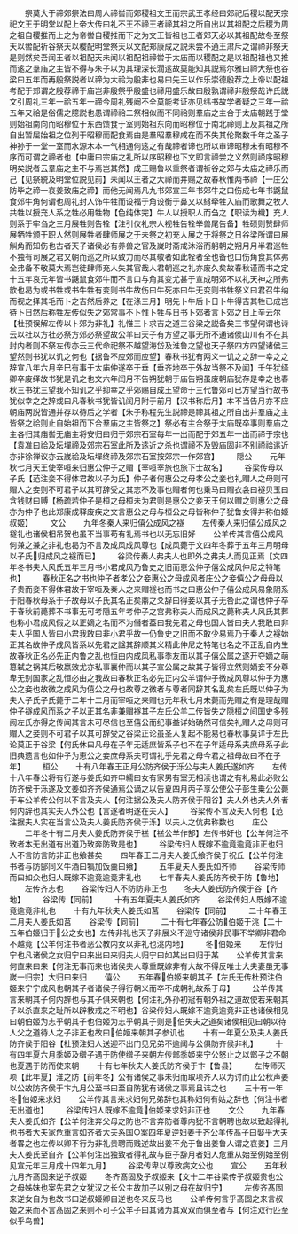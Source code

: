 <!-- { "loadSidebar": true } -->
　　祭莫大于禘郊祭法曰周人禘喾而郊稷祖文王而宗武王孝经曰郊祀后稷以配天宗祀文王于明堂以配上帝大传曰礼不王不禘王者禘其祖之所自出以其祖配之后稷为周之祖自稷推而上之为帝喾自稷推而下之为文王皆祖也王者郊天必以其祖配故冬至祭天以喾配祈谷祭天以稷配明堂祭天以文配郑康成之説未尝不通王肃斥之谓禘非祭天是则然矣吾闻王者以祖配天未闻以祖配祖禘喾于太庙而以稷配之是以祖配祖也又推而逺之羣庙之主皆不得与朱子以为其理深长濶逺故莫能知其説焉尔雅曰禘大祭也谷梁曰五年而再殷祭説者以禘为大祫为殷非也易曰先王以作乐崇德殷荐之上帝以配祖考配于郊谓之殷荐禘于庙岂非殷祭乎殷盛也禘用盛乐故曰殷孰谓禘非殷祭哉许氏説文引周礼三年一祫五年一禘今周礼残阙不全莫能考证亦见纬书故学者疑之三年一祫五年又祫是俗儒之臆説也愚谓禘祫二祭相似而不同祫则羣庙之主合于太庙朝践于堂则始祖南向而昭穆位于东西馈食于室则始祖东向而昭穆位于南北禘则上及其祖之所自出暂屈始祖之位列于昭穆而配食焉由是羣昭羣穆咸在而不失其伦聚数千年之圣子神孙于一堂一室而水源木本一气相通何逺之有哉禘者谛也所以审谛昭穆未有昭穆不序而可谓之禘者也【中庸曰宗庙之礼所以序昭穆也下文即言禘尝之义然则禘序昭穆明矣説者云羣庙之主不与焉岂其然】成王赐鲁以重祭者谓祈谷之郊与太庙之禘乐而己【见祭綂及明堂位説见前】未闻以王者之大禘而并赐之故春秋惟两书禘【一庄公防毕之禘一哀姜致庙之禘】而他无闻焉凡九书郊宣三年书郊牛之口伤成七年书鼷鼠食郊牛角何谓也周礼封人饰牛牲而设福于角设衡于鼻又以絼牵牲入庙而歌舞之牧人共牲以授充人系之牲必用牲物【色纯体完】牛人以授职人而刍之【职读为樴】充人则系于牢刍之三月展牲则告牷【注引仪礼宗人视牲告牷举兽尾告备】牲硕则赞肆师展牺牲颁于职人然则展牲者肆师展之于未祭之初充人展之于将祭之日谷梁所谓曰展觓角而知伤也古者天子诸侯必有养兽之官及嵗时斋戒沐浴而躬朝之朔月月半君巡牲不独有司展之君又朝而巡之所以致力而尽其敬者如此牷者全也备也口伤角食其体弗全弗备不敬莫大焉岂徒肆师充人失其官哉人君朝巡之礼亦废久矣故春秋谨而书之定十五年哀元年皆书鼷鼠食郊牛而不言口与角其变尤甚于宣成明郊不以礼天神之所弗歆也曷为或书牲或书牛牲有变则书牛故伤曰牛死亦曰牛无变则书牲祭义曰君召牛纳而视之择其毛而卜之吉然后养之【在涤三月】明先卜牛后卜日卜牛得吉其牲已成岂待卜日然后称牲左传似失之郊常事不卜惟卜牲与日书卜郊者言卜郊之日上辛云尔【杜预误解左传以卜郊为非礼】礼惟三卜求吉之道三谷梁之説备矣三书望何谓也诗云以社以方社必祭方郊必祭望故公羊曰天子有方望之事无所不通诸侯山川有不在其封内者则不祭左传亦云三代命祀祭不越望海岱及淮鲁之望也天子祭四方四望诸侯三望然则书犹以讥之何也【据鲁不应郊而应望】春秋书犹有两义一讥之之辞一幸之之辞宣八年六月辛巳有事于太庙仲遂卒于垂【垂齐地卒于外故当祭不及闻】壬午犹绎卿卒废绎故书犹是讥之也文六年闰月不告朔犹朝于庙告朔虽废朝庙犹存是幸之也春秋三书犹三望我不知讥之乎抑幸之乎郊赐自成王望命于三代鲁郊可已方望当行故书犹似幸之之辞或曰凡春秋书犹皆讥闰月附于前月【汉书称后月】本不当告月亦不应朝庙两説皆通并存以待后之学者【朱子称程先生説禘是禘其祖之所自出并羣庙之主皆祭之祫则止自始祖而下合羣庙之主皆祭之】祭必有主合祭于太庙既卒事则羣庙之主各归其庙喾无庙主将安归曰归于郊宗石室每年一出而配于郊五年一出而禘于宗也【袁准曰祫及坛墠禘及郊宗石室此所及逺近之杀也谓禘不及毁庙固非不别禘祫逺近亦非徐禅议亦云嵗祫及坛墠终禘及郊宗石室按郊宗一作郊宫】
　　隠公
　　元年秋七月天王使宰咺来归惠公仲子之赗【宰咺宰旅也旅下士故名】
　　谷梁传母以子氏【范注妾不得体君故以子为氏】仲子者何惠公之母孝公之妾也礼赗人之母则可赗人之妾则不可君子以其可辞受之其志不及事也赗者何也乗马曰赗衣衾曰襚贝玉曰含钱财曰赙【杨疏若仲子是桓之母桓未为君则是惠公之妾天王何以赗之则惠公之母亦为仲子也此郑康成释废疾之文言惠公之母与桓公之母皆称仲子犹鲁女得并称伯姬叔姬】
　　文公
　　九年冬秦人来归僖公成风之襚
　　左传秦人来归僖公成风之襚礼也诸侯相吊贺也虽不当事苟有礼焉书也以无忘旧好
　　公羊传其言僖公成风何兼之兼之非礼也曷为不言及成风成风尊也【成风薨于文四年冬葬于五年三月明母以子氏归成风之襚而已】
　　谷梁传秦人弗夫人也即外之弗夫人而见正焉【文四年冬书夫人风氏五年三月书小君成风乃鲁史之旧而恵公仲子僖公成风仲尼之特笔也】
　　春秋正名之书也仲子者孝公之妾惠公之母成风者庄公之妾僖公之母母以子贵而妾不得体君故于宰咺及秦人之来赗襚也而书之曰惠公仲子僖公成风易象阴系于阳春秋母系于子故母以子氏其名正矣鼎之爻辞曰得妾以其子无咎此之谓也仲子卒于春秋前薨葬不书事无可考隠五年考仲子之宫弗称夫人而成风之薨称夫人风氏其葬也称小君成风假之以正嫡之名而不为僭者葢曰我先君之母也国人皆曰夫人我敢曰非夫人乎国人皆曰小君我敢曰非小君乎故一仍鲁史之旧而不敢少易焉乃于秦人之襚始正其名故仲子成风皆系以先君之諡其辞顺其义精此仲尼之特笔也名之不正乱自内生故春秋正名必先正内鲁之乱也恒由内成风私事季友而以其子僖公属之遂开夺嫡之萌簒弑之祸其后敬嬴效尤亦私事襄仲而以其子宣公属之故其子皆得立然则嫡妾不分尊卑无别国家之乱恒必由之我故曰春秋正名必先正内公羊谓仲子微成风尊以仲子为惠公之妾也故微之成风为僖公之母也故尊之微者与尊者同辞其名乱矣左氏既以仲子为夫人子氏子氏薨于二年十二月而宰咺之来赗也元年秋七月未薨而先赗之有是理哉赗仲子襚成风而系之子以正其名非兼赗襚其子左氏公羊二传皆失之隠桓之间国史多残阙左氏亦得之传闻其言未可尽信也至僖公而纪事益详始确然可信矣礼赗人之母则可赗人之妾则不可君子以其可辞受之谷梁正论虽圣人复起不能易也春秋事莫详于左氏论莫正于谷梁【何氏休曰凡母在子年无适庶皆系子也不在子年适母系夫庶母系子此旧典遗言也如仲子为恵公之妾庶母系夫可谓礼乎先君之母今君之祖母故曰不在子年】
　　桓公
　　十有八年春王正月公防齐侯于泺公与夫人姜氏遂如齐
　　左传十八年春公将有行遂与姜氏如齐申繻曰女有家男有室无相渎也谓之有礼易此必败公防齐侯于泺遂及文姜如齐齐侯通焉公谪之以告夏四月丙子享公使公子彭生乗公公薨于车公羊传公何以不言及夫人【何注据公及夫人防齐侯于阳谷】夫人外也夫人外者何内辞也其实夫人外公也【言遂者明遂在夫人】
　　谷梁传不言及夫人何也【范注据夫人实在当言公及夫人姜氏防齐侯于泺】以夫人之伉弗称数也
　　庄公
　　二年冬十有二月夫人姜氏防齐侯于禚【禚公羊作郜】左传书奸也【公羊何注不致者本无出道有出道乃致奔防致是也】
　　谷梁传妇人既嫁不逾竟逾竟非正也妇人不言防言防非正也飨甚矣
　　四年春王二月夫人姜氏飨齐侯于祝丘【公羊何注书者与防郜同义牛酒曰犒加饭羹曰飨】
　　五年夏夫人姜氏如齐师
　　谷梁传师而曰如众也妇人既嫁不逾竟逾竟非礼也
　　七年春夫人姜氏防齐侯于防【鲁地】
　　左传齐志也
　　谷梁传妇人不防防非正也
　　冬夫人姜氏防齐侯于谷【齐地】
　　谷梁传【同前】
　　十有五年夏夫人姜氏如齐
　　谷梁传妇人既嫁不逾竟逾竟非礼也
　　十有九年秋夫人姜氏如莒
　　谷梁传【同前】
　　二十年春王二月夫人姜氏如莒
　　谷梁传【同前】
　　二十有七年春公防伯姬于洮【二十五年伯姬归于公之女也】左传非礼也天子非展义不巡守诸侯非民事不举卿非君命不越竟【公羊何注书者恶公教内女以非礼也洮内地】
　　冬伯姬来
　　左传归宁也凡诸侯之女归宁曰来出曰来归夫人归宁曰如某出曰归于某
　　公羊传其言来何直来曰来【何注无事而来也诸侯夫人尊重既嫁非有大故不得反唯士大夫妻虽无事嵗一归宗】大归曰来归
　　僖公
　　五年春伯姬来朝其子【左氏无传杜预注伯姬来宁宁成风也朝其子者诸侯子得行朝义而卒不成朝礼故系于母】
　　公羊传其言来朝其子何内辞也与其子俱来朝也【何注礼外孙初冠有朝外祖之道故使若来朝其子以杀直来之耻所以辟教戒之不明也】谷梁传妇人既嫁不逾竟逾竟非正也诸侯相见曰朝伯姬为志乎朝其子也伯姬为志乎朝其子则是伯失夫之道矣诸侯相见曰朝以待人父之道待人之子非正也故曰伯姬来朝其子参讥也
　　十有一年夏公及夫人姜氏防齐侯于阳谷【杜预注妇人送迎不出门见兄弟不逾阈与公俱防齐侯非礼】
　　十有四年夏六月季姬及缯子遇于防使缯子来朝左传鄫季姬来宁公怒止之以鄫子之不朝也夏遇于防而使来朝
　　十有七年秋夫人姜氏防齐侯于卞【鲁县】
　　左传师灭项【此年夏】淮之防【前年冬】公有诸侯之事未归而取项齐人以为讨而止公秋声姜以公故防齐侯于卞九月公至书曰至自防犹有诸侯之事焉且讳之也
　　三十有一年冬伯姬来求妇
　　公羊传其言来求妇何兄弟辞也其称妇何有姑之辞也【何注书者无出道也】
　　谷梁传妇人既嫁不逾竟伯姬来求妇非正也
　　文公
　　九年春夫人姜氏如齐【公羊何注奔父母之防也不言奔防者尊内犹不言朝聘也故以致起得礼也书者大夫家危重言如齐者大夫系国○案四年夏逆妇姜于齐公羊传髙子曰娶乎大夫者畧之也左传以卿不行为非礼贵聘而贱逆故出姜不允于鲁出姜鲁人谓之哀姜】三月夫人姜氏至自齐【公羊何注出独致者得礼故与臣子辞月者妇人危重从始至例始至例见宣元年三月成十四年九月】
　　谷梁传卑以尊致病文公也
　　宣公
　　五年秋九月齐髙固来逆子叔姬
　　冬齐髙固及子叔姬来【文十二年谷梁传子叔姬贵也公之母姊妹也案先君之女犹汉之长公主故加子以别之母在故归宁】
　　左传齐髙固来逆女自为也故书曰逆叔姬卿自逆也冬来反马也
　　公羊传何言乎髙固之来言叔姬之来而不言髙固之来则不可子公羊子曰其诸为其双双而俱至者与【何注双行匹至似乎鸟兽】
